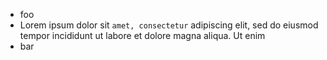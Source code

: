 * foo
* Lorem ipsum dolor sit `amet, consectetur` adipiscing elit, sed do eiusmod tempor incididunt ut labore et dolore magna aliqua. Ut enim
* bar
